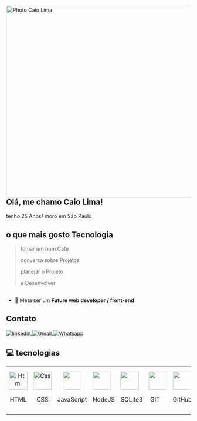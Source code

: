 
<img align="right" height="520em" alt="Photo Caio Lima" src="https://user-images.githubusercontent.com/119355480/213938938-d1dc5550-2fed-4c31-9ff3-6e7bf6cb006d.png"/>

## Olá, me chamo Caio Lima!


tenho 25 Anos/ moro em São Paulo

## o que mais gosto Tecnologia 

> tomar um bom Cafe
>
> conversa sobre Projetos
>
> planejar o Projeto
>
> e Desenvolver

##
  - 💪 Meta ser um <strong>Future web developer / front-end</strong>
  
  
## Contato
<a href="https://www.linkedin.com/in/caiolimadev10/" target="_blank">
  <img align="center" src="https://img.shields.io/badge/linkedin-%230077B5.svg?style=for-the-badge&logo=linkedin&logoColor=white" alt="linkedin"/>
</a>
<a href="caiohenrys50@gmail.com" target="_blank">
  <img align="center" src="https://img.shields.io/badge/Gmail-D14836?style=for-the-badge&logo=gmail&logoColor=white" alt="Gmail"/>
</a>
<a href="http://web.whatsapp.com/send?phone=5511989356304" target="_blank">
  <img align="center" src="https://img.shields.io/badge/-Whatsapp-2DB540?style=for-the-badge&labelColor=whatsapp&logo=whatsapp&logoColor=white" alt="Whatsapp"/>
</a>

##
  

## 💻 tecnologias

<table>
  <tr>
    <td align="center">
      <img src="https://cdn-icons-png.flaticon.com/512/1051/1051277.png" width="50" height="50" alt="Html" title="Html free icon">
      <br>
      <p>HTML</p>
    </td>
    <td align="center">
      <img src="https://cdn-icons-png.flaticon.com/512/732/732190.png" width="50" height="50" alt="Css" title="CSS" class="img-small">
      <br>
      <p>CSS</p>
    </td>
    <td align="center">
      <img src="https://cdn-icons-png.flaticon.com/512/5968/5968292.png" width="50" height="50" alt="" title="JavaScript" class="img-small">
      <br>
      <p>JavaScript</p>
    </td>
    <td>
      <img src="https://cdn-icons-png.flaticon.com/512/919/919825.png" width="50" height="50" alt="" title="NodeJS" class="img-small">
      <p>NodeJS</p>
</td>
  <td>
  <img src="https://cdn-icons-png.flaticon.com/512/9544/9544010.png" width="50" height="50" alt="" title="SQLite3" class="img-small">
  <p>SQLite3</p>
</td>
<td><img src="https://cdn-icons-png.flaticon.com/512/10910/10910569.png" width="50" height="50" alt="" title="Git" class="img-small">
  <p>&zwnj; GIT</p>
</td>
  <td>
      <img src="https://cdn-icons-png.flaticon.com/512/733/733553.png" width="50" height="50" alt="" title="Github" class="img-small">
      <p>GitHub</p>
    </td>
    <td>
      <img src="https://cdn-icons-png.flaticon.com/512/6124/6124995.png" width="50" height="50" alt="" title="Linux" class="img-small">
      <p>Linux</p>
    </td>
<td>
  <img src="https://cdn-icons-png.flaticon.com/512/919/919851.png" width="50" height="50" alt="" title="ReactJs" class="img-small">
  <p>&zwnj; ReactJs</p>
</td>
  <td>
  <img src="https://cdn.jsdelivr.net/gh/devicons/devicon/icons/nextjs/nextjs-original.svg" width="50" height="50" title="NextJs"/>
  <p>&zwnj; NextJs </p>
</td>
  </tr>
</table>
